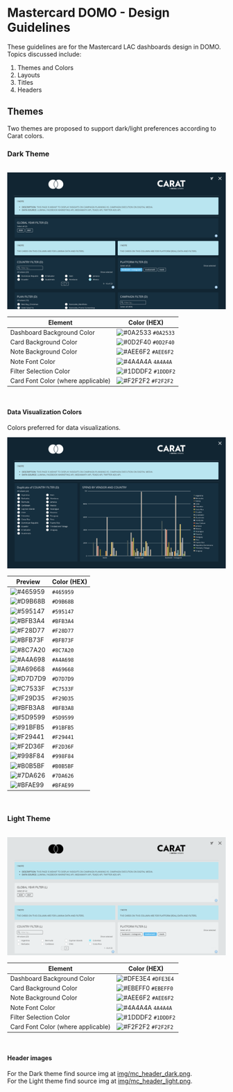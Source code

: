 # Mastercard DOMO - Design Guidelines
These guidelines are for the Mastercard LAC dashboards design in DOMO. Topics discussed include:

1. Themes and Colors
2. Layouts
3. Titles
4. Headers

## Themes
Two themes are proposed to support dark/light preferences according to Carat colors.
### Dark Theme
&nbsp;
![Dark Theme Preview](img/dark_theme_preview.png)

Element | Color (HEX)
------------ | -------------
Dashboard Background Color | ![#0A2533](https://via.placeholder.com/15/0A2533/000000?text=+) `#0A2533`
Card Background Color | ![#0D2F40](https://via.placeholder.com/15/0D2F40/000000?text=+) `#0D2F40`
Note Background Color | ![#AEE6F2](https://via.placeholder.com/15/AEE6F2/000000?text=+) `#AEE6F2`
Note Font Color | ![#4A4A4A](https://via.placeholder.com/15/4A4A4A/000000?text=+) `4A4A4A`
Filter Selection Color | ![#1DDDF2](https://via.placeholder.com/15/1DDDF2/000000?text=+) `#1DDDF2`
Card Font Color (where applicable) | ![#F2F2F2](https://via.placeholder.com/15/F2F2F2/000000?text=+) `#F2F2F2`  

&nbsp;
#### Data Visualization Colors
Colors preferred for data visualizations. 

![Color range for Dark theme](img/dark_theme_color_range.png)

Preview | Color (HEX)
------------ | -------------
![#465959](https://via.placeholder.com/15/465959/000000?text=+) | `#465959`
![#D9B68B](https://via.placeholder.com/15/D9B68B/000000?text=+) | `#D9B68B`
![#595147](https://via.placeholder.com/15/595147/000000?text=+) | `#595147`
![#BFB3A4](https://via.placeholder.com/15/BFB3A4/000000?text=+) | `#BFB3A4`
![#F28D77](https://via.placeholder.com/15/F28D77/000000?text=+) | `#F28D77`
![#BFB73F](https://via.placeholder.com/15/BFB73F/000000?text=+) | `#BFB73F`
![#8C7A20](https://via.placeholder.com/15/8C7A20/000000?text=+) | `#8C7A20`
![#A4A698](https://via.placeholder.com/15/A4A698/000000?text=+) | `#A4A698`
![#A69668](https://via.placeholder.com/15/A69668/000000?text=+) | `#A69668`
![#D7D7D9](https://via.placeholder.com/15/D7D7D9/000000?text=+) | `#D7D7D9`
![#C7533F](https://via.placeholder.com/15/C7533F/000000?text=+) | `#C7533F`
![#F29D35](https://via.placeholder.com/15/F29D35/000000?text=+) | `#F29D35`
![#BFB3A8](https://via.placeholder.com/15/BFB3A8/000000?text=+) | `#BFB3A8`
![#5D9599](https://via.placeholder.com/15/5D9599/000000?text=+) | `#5D9599`
![#91BFB5](https://via.placeholder.com/15/91BFB5/000000?text=+) | `#91BFB5`
![#F29441](https://via.placeholder.com/15/F29441/000000?text=+) | `#F29441`
![#F2D36F](https://via.placeholder.com/15/F2D36F/000000?text=+) | `#F2D36F`
![#998F84](https://via.placeholder.com/15/998F84/000000?text=+) | `#998F84`
![#B0B5BF](https://via.placeholder.com/15/B0B5BF/000000?text=+) | `#B0B5BF`
![#7DA626](https://via.placeholder.com/15/7DA626/000000?text=+) | `#7DA626`
![#BFAE99](https://via.placeholder.com/15/BFAE99/000000?text=+) | `#BFAE99`

&nbsp;
### Light Theme
&nbsp;
![Light Theme Preview](img/light_theme_preview.png)

Element | Color (HEX)
------------ | -------------
Dashboard Background Color | ![#DFE3E4](https://via.placeholder.com/15/DFE3E4/000000?text=+) `#DFE3E4`
Card Background Color | ![#EBEFF0](https://via.placeholder.com/15/EBEFF0/000000?text=+) `#EBEFF0`
Note Background Color | ![#AEE6F2](https://via.placeholder.com/15/AEE6F2/000000?text=+) `#AEE6F2`
Note Font Color | ![#4A4A4A](https://via.placeholder.com/15/4A4A4A/000000?text=+) `4A4A4A`
Filter Selection Color | ![#1DDDF2](https://via.placeholder.com/15/1DDDF2/000000?text=+) `#1DDDF2`
Card Font Color (where applicable) | ![#F2F2F2](https://via.placeholder.com/15/F2F2F2/000000?text=+) `#F2F2F2`

&nbsp;
#### Header images
For the Dark theme find source img at [img/mc_header_dark.png](img/mc_header_dark.png).  
For the Light theme find source img at [img/mc_header_light.png](img/mc_header_light.png).

